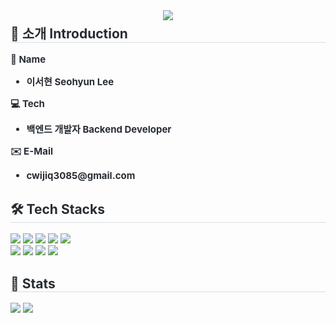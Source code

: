 <div align= "center">
    <img src="https://capsule-render.vercel.app/api?type=waving&color=0:5d8377,100:fefbfb&height=180&text=Hi,%20I'm%20Seohyun😺&animation=&fontColor=ffffff&fontSize=50" />
    </div>
    
    

<div style="text-align: left;">
  <h2 style="margin-top: 5px; border-bottom: 1px solid #d8dee4; color: #282d33;"> 🚀 소개 Introduction </h2>  
  <div style="font-weight: 700; font-size: 15px; text-align: left; color: #282d33;">
  <p>🌼 <strong>Name</strong></p>
  <ul>
    <li>이서현 Seohyun Lee</li>
  </ul>

  <p>💻 <strong>Tech</strong></p>
  <ul>
    <li>백엔드 개발자 Backend Developer</li>
  </ul>

  <p>✉️ <strong>E-Mail</strong></p>
  <ul>
    <li>cwijiq3085@gmail.com</li>
  </ul>
  </div>
</div>

<div style="text-align: left;">
  <h2 style="border-bottom: 1px solid #d8dee4; color: #282d33;"> 🛠️ Tech Stacks </h2>  
  <div style="margin: 0; text-align: left;">
    <img src="https://img.shields.io/badge/Django-092E20?style=for-the-badge&logo=Django&logoColor=white">
    <img src="https://img.shields.io/badge/Git-F05032?style=for-the-badge&logo=Git&logoColor=white">
    <img src="https://img.shields.io/badge/HTML5-E34F26?style=for-the-badge&logo=HTML5&logoColor=white">
    <img src="https://img.shields.io/badge/Java-007396?style=for-the-badge&logo=Java&logoColor=white">
    <img src="https://img.shields.io/badge/Javascript-F7DF1E?style=for-the-badge&logo=Javascript&logoColor=white">
    <br/>
    <img src="https://img.shields.io/badge/MySQL-4479A1?style=for-the-badge&logo=MySQL&logoColor=white">
    <img src="https://img.shields.io/badge/React-61DAFB?style=for-the-badge&logo=React&logoColor=white">
    <img src="https://img.shields.io/badge/Spring-6DB33F?style=for-the-badge&logo=Spring&logoColor=white">
    <img src="https://img.shields.io/badge/Spring Boot-6DB33F?style=for-the-badge&logo=Spring Boot&logoColor=white">
  </div>
</div>

<div style="text-align: left;"> 
  <h2 style="border-bottom: 1px solid #d8dee4; color: #282d33;"> 🏅 Stats </h2> 
  <div style="text-align: left;"> 
    <img src="https://github-readme-stats.vercel.app/api?username=seohyunlee-coding&custom_title=seohyunlee-coding%27s%20Github%20Stat&bg_color=180,000000,&title_color=000000&text_color=000000" />
    <img src="https://github-readme-stats.vercel.app/api/top-langs/?username=seohyunlee-coding&layout=compact&bg_color=180,000000,&title_color=000000&text_color=000000" />
  </div> 
</div>
